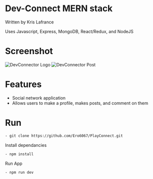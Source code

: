 # Dev-Connect MERN stack

Written by Kris Lafrance

Uses Javascript, Express, MongoDB, React/Redux, and NodeJS

# Screenshot

![DevConnector Logo](client/img/devLogo.png)
![DevConnector Post](client/img/devPosts.png)

# Features

- Social network application
- Allows users to make a profile, makes posts, and comment on them

# Run

```sh
- git clone https://github.com/Ero6067/PlayConnect.git
```

Install dependancies

```sh
- npm install
```

Run App

```sh
- npm run dev
```
